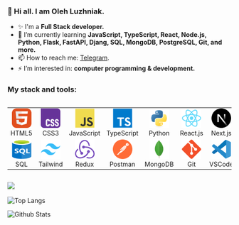 ### 👋 Hi all. I am Oleh Luzhniak.

- ✨ I'm a **Full Stack developer.**
- 🌱 I’m currently learning **JavaScript, TypeScript, React, Node.js, Python, Flask, FastAPI, Djang, SQL, MongoDB, PostgreSQL, Git, and more.**
- 📫 How to reach me: [Telegram](https://t.me/oleghaker).
- ⚡ I’m interested in: **computer programming & development.**  


### My stack and tools:

<div style="display: flex; align-items: flex-start; align: center">
<table align="center">
  <tr>
    <td align="center"  width="88">
      <img src="./images/01-html5.svg" alt="HTML5" width="44" height="44"/>
      <br>HTML5
    </td>
    <td align="center" width="88">
      <img src="./images/02-css3.svg" alt="CSS3" width="44" height="44"/>
      <br>CSS3
    </td>
    <td align="center" width="88">  
      <img src="./images/03-javascript.svg" alt="JS" width="44" height="44"/>
      <br>JavaScript
    </td>
    <td align="center" width="88">
      <img src="./images/04-typescript.svg" alt="TS" width="44" height="44"/>
      <br>TypeScript
    </td>
    <td align="center" width="88">
      <img src="./images/05-python.svg" alt="Python" width="44" height="44"/>
      <br>Python
    </td>
    <td align="center" width="88">
      <img src="./images/06-react.svg" alt="React" width="44" height="44"/>
      <br>React.js
    </td>
    <td align="center" width="88">
      <img src="./images/07-nextjs.svg" alt="Next.js" width="44" height="44"/>
      <br>Next.js
    </td>
    <td align="center" width="88">
      <img src="./images/08-nodejs.svg" alt="Node.js" width="44" height="44"/>
      <br>Node.js
    </td>
    
  </tr>
  <tr>
    <td align="center" width="88">
      <img src="./images/09-sql.svg" alt="SQL" width="44" height="44"/>
      <br>SQL
    </td>
    <td align="center"  width="88">
        <img src="./images/12-tailwind.svg" alt="Tailwind" width="44" height="44"/>
      <br>Tailwind
    </td>
    <td align="center" width="88">
        <img src="./images/13-redux.svg" alt="Redux" width="44" height="44"/>
      <br>Redux
    </td>
      <td align="center" width="88">
        <img src="./images/14-postman.svg" alt="Postman" width="44" height="44"/>
      <br>Postman
    </td>
      </td>
      <td align="center" width="88">
        <img src="./images/15-mongodb.svg" alt="MongoDB" width="44" height="44"/>
      <br>MongoDB
     </td>
     <td align="center" width="88">
        <img src="./images/16-git.svg" alt="Git" width="44" height="44"/>
      <br>Git
    </td>
    <td align="center" width="88">
      <img src="./images/17-vscode.svg" alt="Visual Studio Code" width="44" height="44"/>
      <br>VSCode
    </td>
    <td align="center" width="88">
        <img src="./images/18-figma.svg" alt="Figma" width="44" height="44"/>
      <br>Figma
    </td>
  </tr>
</table>
</div>

 <a href="https://www.codewars.com/users/luzhnyak" target="_blank"><img src="https://www.codewars.com/users/luzhnyak/badges/large"></a>

![Top Langs](https://github-readme-stats.vercel.app/api/top-langs/?username=luzhnyak&layout=compact&theme=tokyonight)

![Github Stats](https://github-readme-stats.vercel.app/api?username=luzhnyak&show_icons=true&include_all_commits=true&theme=tokyonight)

